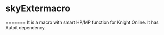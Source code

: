 # skyExtermacro
=======
It is a macro with smart HP/MP function for Knight Online. It has Autoit dependency.
